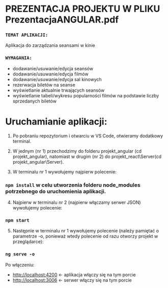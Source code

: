 # PREZENTACJA PROJEKTU W PLIKU PrezentacjaANGULAR.pdf

### `TEMAT APLIKACJI:`
Aplikacja do zarządzania seansami w kinie

### `WYMAGANIA:`
- dodawanie/usuwanie/edycja seansów
- dodawanie/usuwanie/edycja filmów
- dodawanie/usuwanie/edycja sal kinowych
- rezerwacja biletów na seanse
- wyświetlanie aktualnie trwających seansów
- wyświetlanie tabeli/wykresu popularności filmów na podstawie liczby sprzedanych biletów

# Uruchamianie aplikacji:
1. Po pobraniu repozytorium i otwarciu w VS Code, otwieramy dodatkowy terminal.
2. W jednym (nr 1) przechodzimy do folderu projekt_angular (cd projekt_angular), natomiast w drugim (nr 2) do projekt_react\Server(cd projekt_angular\Server).

3. W terminalu nr 1 wywołujemy najpierw polecenie:
### `npm install` w celu utworzenia folderu node_modules potrzebnego do uruchomienia aplikacji.


4. Najpierw w terminalu nr 2 (najpierw włączamy serwer JSON) wywołujemy polecenie:
### `npm start`

5. Następnie w terminalu nr 1 wywołujemy polecenie (należy pamiętać o parametrze -o, ponieważ wtedy polecenie od razu otworzy projekt w przeglądarce):
### `ng serve -o`

Po włączeniu:
- [http://localhost:4200](http://localhost:4200) <- aplikacja włączy się na tym porcie
- [http://localhost:3006](http://localhost:3006) <- serwer włączy się na tym porcie
